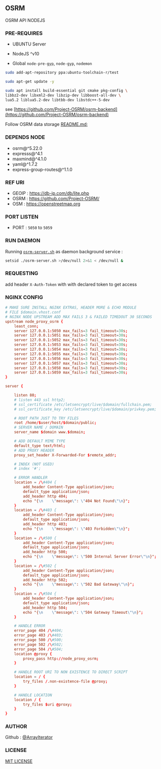 ## OSRM
OSRM API NODEJS

### PRE-REQUIRES

- UBUNTU Server

- NodeJS ^v10

- Global `node-pre-gyp`, `node-gyp`, `nodemon`


```bash
sudo add-apt-repository ppa:ubuntu-toolchain-r/test

sudo apt-get update -y

sudo apt install build-essential git cmake pkg-config \
libbz2-dev libxml2-dev libzip-dev libboost-all-dev \
lua5.2 liblua5.2-dev libtbb-dev libstdc++-5-dev

```

see [https://github.com/Project-OSRM/osrm-backend](https://github.com/Project-OSRM/osrm-backend)

Follow OSRM data storage [README.md](storage/data/osrm/README.md);


### DEPENDS NODE

- osrm@^5.22.0
- expresss@^4.1
- maxmind@^4.1.0
- yaml@^1.7.2
- express-group-routes@^1.1.0

### REF URI

- GEOIP : https://db-ip.com/db/lite.php
- OSRM : https://github.com/Project-OSRM/
- OSM : https://openstreetmap.org


### PORT LISTEN

- PORT : `5050` to `5059`

### RUN DAEMON


Running [`osrm-server.sh`](osrm-server.sh) as daemon background service :


```bash
setsid ./osrm-server.sh >/dev/null 2>&1 < /dev/null &
```

### REQUESTING

add header `X-Auth-Token` with with declared token to get access


### NGINX CONFIG


```conf
# MAKE SURE INSTALL NGINX EXTRAS, HEADER MORE & ECHO MODULE
# FILE $domain.vhost.conf
# NGINX NODE UPSTREAM ADD MAX FAILS 3 & FAILED TIMEDOUT 30 SECONDS
upstream node_proxy_osrm {
    least_conn;
    server 127.0.0.1:5050 max_fails=3 fail_timeout=30s;
    server 127.0.0.1:5051 max_fails=3 fail_timeout=30s;
    server 127.0.0.1:5052 max_fails=3 fail_timeout=30s;
    server 127.0.0.1:5053 max_fails=3 fail_timeout=30s;
    server 127.0.0.1:5054 max_fails=3 fail_timeout=30s;
    server 127.0.0.1:5055 max_fails=3 fail_timeout=30s;
    server 127.0.0.1:5056 max_fails=3 fail_timeout=30s;
    server 127.0.0.1:5057 max_fails=3 fail_timeout=30s;
    server 127.0.0.1:5058 max_fails=3 fail_timeout=30s;
    server 127.0.0.1:5059 max_fails=3 fail_timeout=30s;
}

server {

    listen 80;
    # listen 443 ssl http2;
    # ssl_certificate /etc/letsencrypt/live/$domain/fullchain.pem;
    # ssl_certificate_key /etc/letsencrypt/live/$domain/privkey.pem;

    # ROOT PATH JUST TO TRY FILES
    root /home/$user/host/$domain/public;
    # SERVER NAME / DOMAIN
    server_name $domain www.$domain;

    # ADD DEFAULT MIME TYPE
    default_type text/html;
    # ADD PROXY HEADER
    proxy_set_header X-Forwarded-For $remote_addr;

    # INDEX (NOT USED)
    # index '#';

    # ERROR HANDLER
    location = /\#404 {
        add_header Content-Type application/json;
        default_type application/json;
        add_header http 404;
        echo "{\n    \"message\": \"404 Not Found\"\n}";
    }
    location = /\#403 {
        add_header Content-Type application/json;
        default_type application/json;
        add_header http 403;
        echo "{\n    \"message\": \"403 Forbidden\"\n}";
    }
    location = /\#500 {
        add_header Content-Type application/json;
        default_type application/json;
        add_header http 500;
        echo "{\n    \"message\": \"500 Internal Server Error\"\n}";
    }
    location = /\#502 {
        add_header Content-Type application/json;
        default_type application/json;
        add_header http 502;
        echo "{\n    \"message\": \"502 Bad Gateway\"\n}";
    }
    location = /\#504 {
        add_header Content-Type application/json;
        default_type application/json;
        add_header http 504;
        echo "{\n    \"message\": \"504 Gateway Timeout\"\n}";
    }

    # HANDLE ERROR
    error_page 404 /\#404;
    error_page 403 /\#403;
    error_page 500 /\#500;
    error_page 502 /\#502;
    error_page 504 /\#504;
    location @proxy {
        proxy_pass http://node_proxy_osrm;
    }

    # HANDLE ROOT URI TO NON EXISTENCE TO DIRECT SCRIPT
    location = / {
        try_files /.non-existence-file @proxy;
    }

    # HANDLE LOCATION
    location / {
        try_files $uri @proxy;
    }
}

```

### AUTHOR

Github : [@ArrayIterator](https://github.com/ArrayIterator)


### LICENSE

[MIT LICENSE](LICENSE)

